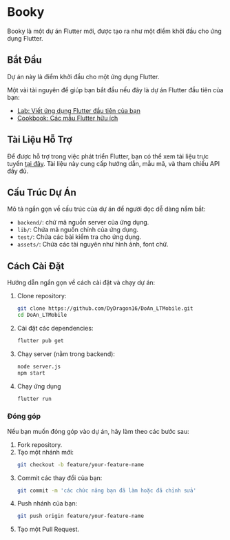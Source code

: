 # Booky

Booky là một dự án Flutter mới, được tạo ra như một điểm khởi đầu cho ứng dụng Flutter.

## Bắt Đầu

Dự án này là điểm khởi đầu cho một ứng dụng Flutter.

Một vài tài nguyên để giúp bạn bắt đầu nếu đây là dự án Flutter đầu tiên của bạn:

- [Lab: Viết ứng dụng Flutter đầu tiên của bạn](https://docs.flutter.dev/get-started/codelab)
- [Cookbook: Các mẫu Flutter hữu ích](https://docs.flutter.dev/cookbook)

## Tài Liệu Hỗ Trợ

Để được hỗ trợ trong việc phát triển Flutter, bạn có thể xem tài liệu trực tuyến [tại đây](https://docs.flutter.dev/). Tài liệu này cung cấp hướng dẫn, mẫu mã, và tham chiếu API đầy đủ.

## Cấu Trúc Dự Án

Mô tả ngắn gọn về cấu trúc của dự án để người đọc dễ dàng nắm bắt:

- `backend/`: chứ mã nguồn server của ứng dụng.
- `lib/`: Chứa mã nguồn chính của ứng dụng.
- `test/`: Chứa các bài kiểm tra cho ứng dụng.
- `assets/`: Chứa các tài nguyên như hình ảnh, font chữ.

## Cách Cài Đặt

Hướng dẫn ngắn gọn về cách cài đặt và chạy dự án:

1. Clone repository:
   ```sh
   git clone https://github.com/DyDragon16/DoAn_LTMobile.git
   cd DoAn_LTMobile
2. Cài đặt các dependencies:
   ```sh
   flutter pub get
3. Chạy server (nằm trong backend):
   ```sh
   node server.js
   npm start
4. Chạy ứng dụng
   ```sh
   flutter run

### Đóng góp

Nếu bạn muốn đóng góp vào dự án, hãy làm theo các bước sau:

1. Fork repository.
2. Tạo một nhánh mới:
   ```sh
   git checkout -b feature/your-feature-name
3. Commit các thay đổi của bạn:
   ```sh
   git commit -m 'các chức năng bạn đã làm hoặc đã chỉnh sửa'
4. Push nhánh của bạn:
   ```sh
   git push origin feature/your-feature-name
5. Tạo một Pull Request.
